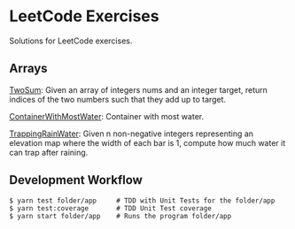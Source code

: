 # LeetCode Exercises

Solutions for LeetCode exercises.

## Arrays

[TwoSum](./two-sum/README.md): Given an array of integers nums and an integer target, return indices of the two numbers such that they add up to target.

[ContainerWithMostWater](./container-with-most-water/README.md): Container with most water.

[TrappingRainWater](./trapping-rain-water/README.md): Given n non-negative integers representing an elevation map where the width of each bar is 1, compute how much water it can trap after raining.

## Development Workflow

    $ yarn test folder/app     # TDD with Unit Tests for the folder/app
    $ yarn test:coverage       # TDD Unit Test coverage
    $ yarn start folder/app    # Runs the program folder/app
